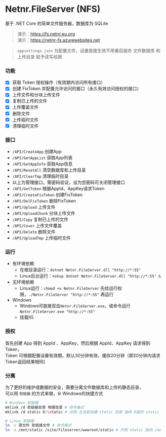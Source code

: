 # Netnr.FileServer (NFS)
基于 .NET Core 的简单文件服务器，数据库为 SQLite

> 演示：<https://fs.netnr.eu.org>  
> 演示：<https://netnr-fs.azurewebsites.net>


> `appsettings.json` 为配置文件，设置直接生效不用重启服务
> 文件数据库 和 上传目录 赋予读写权限

### 功能
- [x] 获取 Token 授权操作（有效期内访问所有接口）
- [x] 创建 FixToken 并配置允许访问的接口（永久有效访问授权的接口）
- [x] 上传文件和分块上传文件
- [x] 复制已上传的文件
- [x] 上传覆盖文件
- [x] 删除文件
- [x] 上传临时文件
- [x] 清理临时文件

### 接口
- `/API/CreateApp` 创建App
- `/API/GetAppList` 获取App列表
- `/API/GetAppInfo` 获取App信息
- `/API/ResetAll` 清空数据库和上传目录
- `/API/ClearTmp` 清理临时目录
- 以上为管理接口，需密码验证，设为空密码可关闭管理接口
- `/API/GetToken` 根据AppId、AppKey请求Token
- `/API/CreateFixToken` 创建FixToken
- `/API/DelFixToken` 删除FixToken
- `/API/Upload` 上传文件
- `/API/UploadChunk` 分块上传文件
- `/API/Copy` 复制已上传的文件
- `/API/Cover` 上传文件覆盖
- `/API/Delete` 删除文件
- `/API/UploadTmp` 上传临时文件

### 运行
- 有环境依赖
    - 在根目录运行：`dotnet Netnr.FileServer.dll "http://*:55"`
    - Linux后台运行：`nohup dotnet Netnr.FileServer.dll "http://*:55" &`
- 无环境依赖
    - Linux运行：`chmod +x Netnr.FileServer` 先给运行权限，`./Netnr.FileServer "http://*:55"` 再运行
- Windows
    - Windows可直接双击`Netnr.FileServer.exe`，或命令运行`Netnr.FileServer.exe "http://*:55"`
    - 挂载IIS

### 授权
首先创建 App 得到 AppId 、AppKey，然后根据 AppId、AppKey 请求得到 Token，  
Token 可根据配置设置有效期，默认30分钟有效，缓存20分钟（即20分钟内请求Token返回结果相同）

### 分离
为了更好的维护或数据的安全，需要分离文件数据库和上传的静态目录，  
可以用 `软链接` 的方式来做，`非` Windows的快捷方式  

```sh
# Windows 软链接
mklink /d 软链接目录 物理目录 # 命令格式
mklink /d static D:\static # 示例 在当前创建 static 目录 指向 D盘的 static 目录

# Linux 软链接
ln -s 源文件 软链接文件 # 命令格式
ln -s /mnt/static /site/fileserver/wwwroot/static # 示例 static 指向 /mnt/static 目录
```